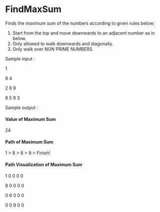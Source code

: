 # FindMaxSum

Finds the maximum sum of the numbers according to given rules below;

1. Start from the top and move downwards to an adjacent number as in below.
2. Only allowed to walk downwards and diagonally.
3. Only walk over NON PRIME NUMBERS.

Sample input :

1

8 4

2 6 9

8 5 9 3

Sample output :

#### Value of Maximum Sum 

24

#### Path of Maximum Sum 

1 > 8 > 6 > 9 > Finish!

#### Path Visualization of Maximum Sum 

1	0	0	0 0

8	0	0	0	0

0	6	0	0	0

0	0	9	0	0
